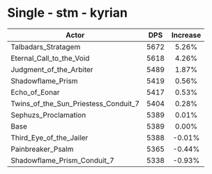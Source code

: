 # Single - stm - kyrian
| Actor | DPS | Increase |
|---|:---:|:---:|
|Talbadars_Stratagem|5672|5.26%|
|Eternal_Call_to_the_Void|5618|4.26%|
|Judgment_of_the_Arbiter|5489|1.87%|
|Shadowflame_Prism|5419|0.56%|
|Echo_of_Eonar|5417|0.53%|
|Twins_of_the_Sun_Priestess_Conduit_7|5404|0.28%|
|Sephuzs_Proclamation|5389|0.01%|
|Base|5389|0.00%|
|Third_Eye_of_the_Jailer|5388|-0.01%|
|Painbreaker_Psalm|5365|-0.44%|
|Shadowflame_Prism_Conduit_7|5338|-0.93%|
